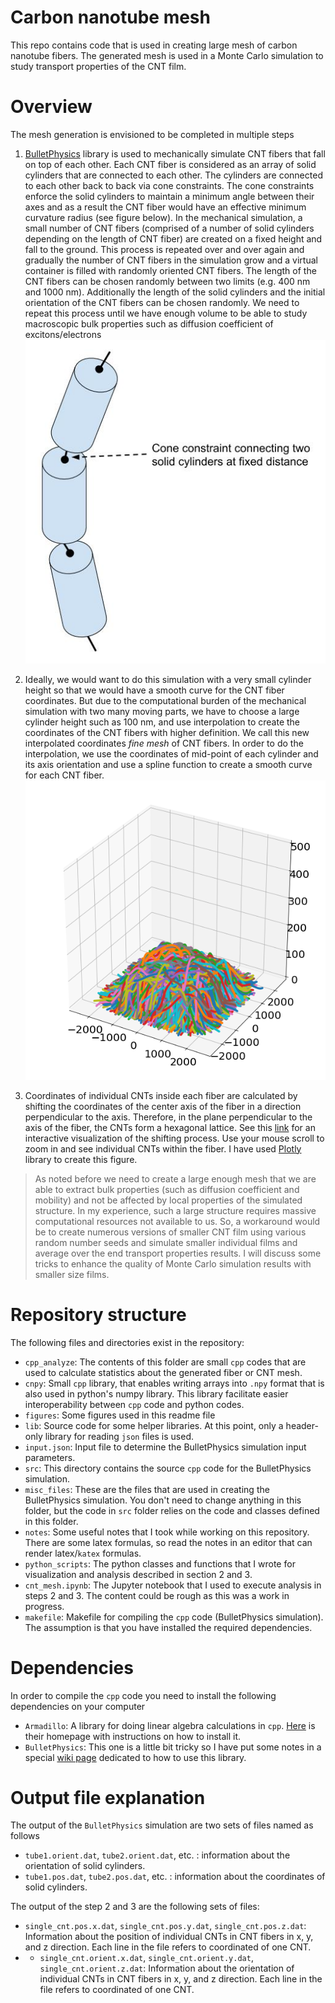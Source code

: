# Carbon nanotube mesh

This repo contains code that is used in creating large mesh of carbon nanotube fibers. The generated mesh is used in a Monte Carlo simulation to study transport properties of the CNT film. 

# Overview
The mesh generation is envisioned to be completed in multiple steps

1. [BulletPhysics](https://github.com/bulletphysics/bullet3) library is used to mechanically simulate CNT fibers that fall on top of each other. Each CNT fiber is considered as an array of solid cylinders that are connected to each other. The cylinders are connected to each other back to back via cone constraints. The cone constraints enforce the solid cylinders to maintain a minimum angle between their axes and as a result the CNT fiber would have an effective minimum curvature radius (see figure below). In the mechanical simulation, a small number of CNT fibers (comprised of a number of solid cylinders depending on the length of CNT fiber) are created on a fixed height and fall to the ground. This process is repeated over and over again and gradually the number of CNT fibers in the simulation grow and a virtual container is filled with randomly oriented CNT fibers. The length of the CNT fibers can be chosen randomly between two limits (e.g. 400 nm and 1000 nm). Additionally the length of the solid cylinders and the initial orientation of the CNT fibers can be chosen randomly. We need to repeat this process until we have enough volume to be able to study macroscopic bulk properties such as diffusion coefficient of excitons/electrons<br>
![schematic](./figures/CNT_mesh_schematics.jpg)

2. Ideally, we would want to do this simulation with a very small cylinder height so that we would have a smooth curve for the CNT fiber coordinates. But due to the computational burden of the mechanical simulation with two many moving parts, we have to choose a large cylinder height such as 100 nm, and use interpolation to create the coordinates of the CNT fibers with higher definition. We call this new interpolated coordinates *fine mesh* of CNT fibers. In order to do the interpolation, we use the coordinates of mid-point of each cylinder and its axis orientation and use a spline function to create a smooth curve for each CNT fiber. <br> ![Fine CNT fiber mesh](./figures/fine_CNT_fiber_mesh.png)

3. Coordinates of individual CNTs inside each fiber are calculated by shifting the coordinates of the center axis of the fiber in a direction perpendicular to the axis. Therefore, in the plane perpendicular to the axis of the fiber, the CNTs form a hexagonal lattice. See this [link](http://htmlpreview.github.io/?https://github.com/amirhosseindavoody/carbon_nanotube_mesh/blob/master/figures/single_fiber_with_individual_CNTs.html) for an interactive visualization of the shifting process. Use your mouse scroll to zoom in and see individual CNTs within the fiber. I have used [Plotly](https://plot.ly/python/) library to create this figure.

> As noted before we need to create a large enough mesh that we are able to extract bulk properties (such as diffusion coefficient and mobility) and not be affected by local properties of the simulated structure. In my experience, such a large structure requires massive computational resources not available to us. So, a workaround would be to create numerous versions of smaller CNT film using various random number seeds and simulate  smaller individual films and average over the end transport properties results. I will discuss some tricks to enhance the quality of Monte Carlo simulation results with smaller size films.

# Repository structure

The following files and directories exist in the repository:
- `cpp_analyze`: The contents of this folder are small `cpp` codes that are used to calculate statistics about the generated fiber or CNT mesh.
- `cnpy`: Small `cpp` library, that enables writing arrays into `.npy` format that is also used in python's numpy library. This library facilitate easier interoperability between `cpp` code and python codes.
- `figures`: Some figures used in this readme file
- `lib`: Source code for some helper libraries. At this point, only a header-only library for reading `json` files is used.
- `input.json`: Input file to determine the BulletPhysics simulation input parameters.
- `src`: This directory contains the source `cpp` code for the BulletPhysics simulation. 
- `misc_files`: These are the files that are used in creating the BulletPhysics simulation. You don't need to change anything in this folder, but the code in `src` folder relies on the code and classes defined in this folder.
- `notes`: Some useful notes that I took while working on this repository. There are some latex formulas, so read the notes in an editor that can render latex/`katex` formulas.
- `python_scripts`: The python classes and functions that I wrote for visualization and analysis described in section 2 and 3.
- `cnt_mesh.ipynb`: The Jupyter notebook that I used to execute analysis in steps 2 and 3. The content could be rough as this was a work in progress.
- `makefile`: Makefile for compiling the `cpp` code (BulletPhysics simulation). The assumption is that you have installed the required dependencies.

# Dependencies
In order to compile the `cpp` code you need to install the following dependencies on your computer
- `Armadillo`: A library for doing linear algebra calculations in `cpp`. [Here](http://arma.sourceforge.net/) is their homepage with instructions on how to install it.
- `BulletPhysics`: This one is a little bit tricky so I have put some notes in a special [wiki page](https://github.com/amirhosseindavoody/carbon_nanotube_mesh/wiki) dedicated to how to use this library.

# Output file explanation
The output of the `BulletPhysics` simulation are two sets of files named as follows
- `tube1.orient.dat`, `tube2.orient.dat`, etc. : information about the orientation of solid cylinders.
- `tube1.pos.dat`, `tube2.pos.dat`, etc. : information about the coordinates of solid cylinders.

The output of the step 2 and 3 are the following sets of files:
- `single_cnt.pos.x.dat`, `single_cnt.pos.y.dat`, `single_cnt.pos.z.dat`: Information about the position of individual CNTs in CNT fibers in x, y, and z direction. Each line in the file refers to coordinated of one CNT.
- - `single_cnt.orient.x.dat`, `single_cnt.orient.y.dat`, `single_cnt.orient.z.dat`: Information about the orientation of individual CNTs in CNT fibers in x, y, and z direction. Each line in the file refers to coordinated of one CNT.